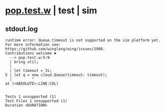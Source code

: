 # [pop.test.w](../../../../../../examples/tests/sdk_tests/queue/pop.test.w) | test | sim

## stdout.log
```log
runtime error: Queue.timeout is not supported on the sim platform yet.
For more information see: https://github.com/winglang/wing/issues/1980.
Contributions welcome ❤️
  --> pop.test.w:5:9
  | bring util;
  | 
  | let timeout = 3s;
5 | let q = new cloud.Queue(timeout: timeout);
  |         ^
at (<ABSOLUTE>:LINE:COL)
 
 
Tests 1 unsupported (1)
Test Files 1 unsupported (1)
Duration <DURATION>
```

